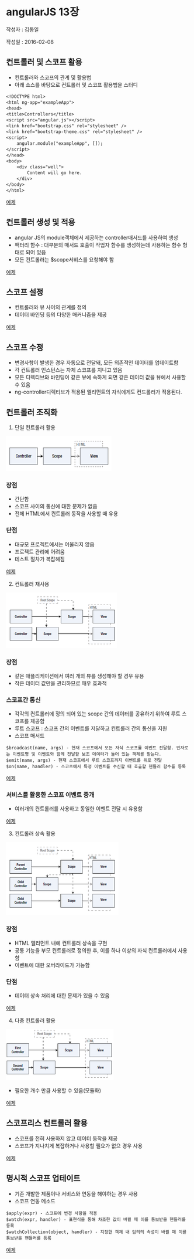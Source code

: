 # angularJS 13장 

작성자 : 김동일

작성일 : 2016-02-08

## 컨트롤러 및 스코프 활용

- 컨트롤러와 스코프의 관계 및 활용법
- 아래 소스를 바탕으로 컨트롤러 및 스코프 활용법을 스터디

```
<!DOCTYPE html>
<html ng-app="exampleApp">
<head>
<title>Controllers</title>
<script src="angular.js"></script>
<link href="bootstrap.css" rel="stylesheet" />
<link href="bootstrap-theme.css" rel="stylesheet" />
<script>
	angular.module("exampleApp", []);
</script>
</head>
<body>
	<div class="well">
		Content will go here.
	</div>
</body>
</html>
```

[예제](http://codepen.io/skypentum/pen/adQvrg?editors=1000)

## 컨트롤러 생성 및 적용

- angular JS의 module객체에서 제공하는 controller매서드를 사용하여 생성
- 팩터리 함수 : 대부분의 매서드 호출이 작업자 함수를 생성하는데 사용하는 함수 형태로 되어 있음
- 모든 컨트롤러는 $scope서비스를 요청해야 함

[예제](http://codepen.io/skypentum/pen/bEQEbY?editors=1000)

## 스코프 설정

- 컨트롤러와 뷰 사이의 관계를 정의
- 데이터 바인딩 등의 다양한 매커니즘을 제공

[예제](http://codepen.io/skypentum/pen/vLQLEX?editors=1000)

## 스코프 수정

- 변경사항이 발생한 경우 자동으로 전달돼, 모든 의존적인 데이터를 업데이트함
- 각 컨트롤러 인스턴스는 자체 스코프를 지니고 있음
- 모든 디렉티브와 바인딩이 같은 뷰에 속하게 되면 같은 데이터 값을 뷰에서 사용할 수 있음
- ng-controller디렉티브가 적용된 엘리먼트의 자식에게도 컨드롤러가 적용된다.


## 컨트롤러 조직화

1. 단일 컨트롤러 활용

![단일 컨트롤러](../images/13_simplecontroller.PNG)

### 장점
- 간단함
- 스코프 사이의 통신에 대한 문제가 없음
- 전체 HTML에서 컨트롤러 동작을 사용할 때 유용

### 단점
- 대규모 프로젝트에서는 어울리지 않음
- 프로젝트 관리에 어려움
- 테스트 절차가 복잡해짐

[예제](http://codepen.io/skypentum/pen/rxQxMg?editors=1000)

2. 컨트롤러 재사용

![스코프간 통신](../images/13_reusescope.PNG)

### 장점
- 같은 애플리케이션에서 여러 개의 뷰를 생성해야 할 경우 유용
- 작은 데이터 값만을 관리하므로 매우 효과적

### 스코프간 통신

- 각각의 컨트롤러에 정의 되어 있는 scope 간의 데이터를 공유하기 위하여 루트 스코프를 제공함
- 루트 스코프 : 스코프 간의 이벤트를 저달하고 컨트롤러 간의 통신을 지원
- 스코프 매서드
```
$broadcast(name, args) - 현재 스코프에서 모든 자식 스코프롤 이벤트 전달함. 인자로는 이벤트명 및 이벤트와 함께 전달할 보조 데이터가 들어 있는 객체를 받는다.
$emit(name, args) - 현재 스코프에서 루트 스코프까지 이벤트를 위로 전달
$on(name, handler) - 스코츠에서 특정 이벤트를 수신할 때 호출할 핸들러 함수를 등록
```

[예제](http://codepen.io/skypentum/pen/vLvYEb?editors=1000)

### 서비스를 활용한 스코프 이벤트 중개

- 여러개의 컨트롤러를 사용하고 동일한 이벤트 전달 시 유용함

[예제](http://codepen.io/skypentum/pen/pgqobR?editors=1000)

3. 컨트롤러 상속 활용

![스코프간 통신](../images/13_enhancecontroller.PNG)

### 장점
- HTML 엘리먼트 내에 컨트롤러 상속을 구현
- 공통 기능을 부모 컨트롤러로 정의한 후, 이를 하나 이상의 자식 컨트롤러에서 사용함
- 이벤트에 대한 오버라이드가 가능함

### 단점

- 데이터 상속 처리에 대한 문제가 있을 수 있음

[예제](http://codepen.io/skypentum/pen/RrEwGm?editors=1000)

4. 다중 컨트롤러 활용

![다중 컨트롤러](../images/13_multicontroller.PNG)

- 필요한 개수 만큼 사용할 수 있음(모듈화)

[예제](http://codepen.io/skypentum/pen/OMrJOy?editors=1000)

## 스코프리스 컨트롤러 활용

- 스코프를 전혀 사용하지 않고 데이터 동작을 제공
- 스코프가 지나치게 복잡하거나 사용할 필요가 없으 경우 사용

[예제](http://codepen.io/skypentum/pen/yeGLpz?editors=1000)

## 명시적 스코프 업테이트

- 기존 개발한 제품이나 서비스와 연동을 해야하는 경우 사용
- 스코프 연동 메소드
```
$apply(expr) - 스코프에 변경 사항을 적용
$watch(expr, handler) - 표현식을 통해 차조한 값이 바뀔 때 이를 통보받을 핸들러를 등록
$watchCollection(object, handler) - 지정한 객체 내 임의의 속성이 바뀔 때 이를 통보받을 핸들러를 등록
```

[예제](http://codepen.io/skypentum/pen/KVbKoq?editors=1000)


